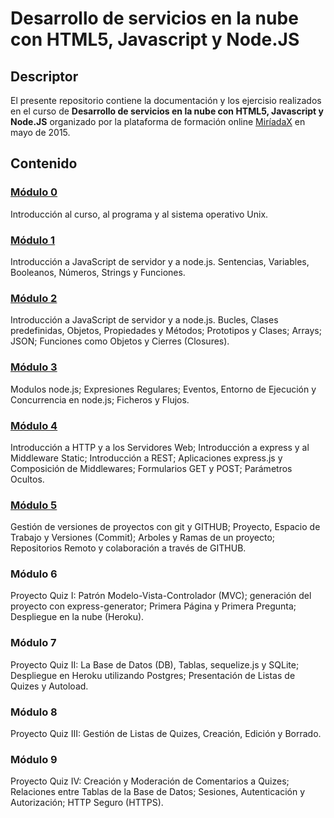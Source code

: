 # Desarrollo de servicios en la nube con HTML5, Javascript y Node.JS

## Descriptor

El presente repositorio contiene la documentación y los ejercisio realizados en el
curso de **Desarrollo de servicios en la nube con HTML5, Javascript y Node.JS**
organizado por la plataforma de formación online [MiríadaX](https://www.miriadax.net/web/javascript-node-js) en mayo de 2015.

## Contenido

### [Módulo 0](https://github.com/ddialar/NodeJS-MiriadaX-Servicios-en-la-nube/tree/master/Mod%200%20-%20Introduccion%20y%20SO%20Linux)

Introducción al curso, al programa y al sistema operativo Unix.

### [Módulo 1](https://github.com/ddialar/NodeJS-MiriadaX-Servicios-en-la-nube/tree/master/Mod%201%20-%20Introduccion%20a%20JS)

Introducción a JavaScript de servidor y a node.js. Sentencias, Variables, Booleanos, Números, Strings y Funciones.

### [Módulo 2](https://github.com/ddialar/NodeJS-MiriadaX-Servicios-en-la-nube/tree/master/Mod%202%20-%20JS%20como%20server)

Introducción a JavaScript de servidor y a node.js. Bucles, Clases predefinidas, Objetos, Propiedades y Métodos; Prototipos y Clases; Arrays; JSON; Funciones como Objetos y Cierres (Closures).

### [Módulo 3](https://github.com/ddialar/NodeJS-MiriadaX-Servicios-en-la-nube/tree/master/Mod%203%20-%20Introduccion%20a%20NodeJS)

Modulos node.js; Expresiones Regulares; Eventos, Entorno de Ejecución y Concurrencia en node.js; Ficheros y Flujos.

### [Módulo 4](https://github.com/ddialar/NodeJS-MiriadaX-Servicios-en-la-nube/tree/master/Mod%204%20-%20HTTP%20y%20servicios%20web)

Introducción a HTTP y a los Servidores Web; Introducción a express y al Middleware Static; Introducción a REST; Aplicaciones express.js y Composición de Middlewares; Formularios GET y POST; Parámetros Ocultos.

### [Módulo 5](https://github.com/ddialar/NodeJS-MiriadaX-Servicios-en-la-nube/tree/master/Mod%205%20-%20Git%20y%20GitHub)

Gestión de versiones de proyectos con git y GITHUB; Proyecto, Espacio de Trabajo y Versiones (Commit); Arboles y Ramas de un proyecto; Repositorios Remoto y colaboración a través de GITHUB.

### Módulo 6

Proyecto Quiz I: Patrón Modelo-Vista-Controlador (MVC); generación del proyecto con express-generator; Primera Página y Primera Pregunta; Despliegue en la nube (Heroku).

### Módulo 7

Proyecto Quiz II: La Base de Datos (DB), Tablas, sequelize.js y SQLite; Despliegue en Heroku utilizando Postgres; Presentación de Listas de Quizes y Autoload.

### Módulo 8

Proyecto Quiz III: Gestión de Listas de Quizes, Creación, Edición y Borrado.

### Módulo 9

Proyecto Quiz IV: Creación y Moderación de Comentarios a Quizes; Relaciones entre Tablas de la Base de Datos; Sesiones, Autenticación y Autorización; HTTP Seguro (HTTPS).
